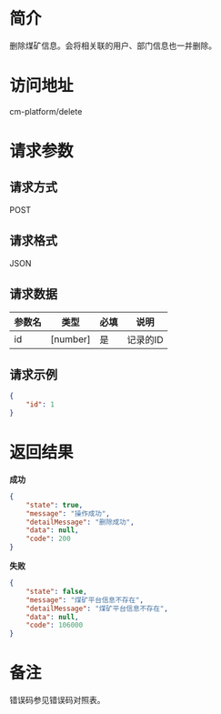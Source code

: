 # 简介
删除煤矿信息。会将相关联的用户、部门信息也一并删除。

# 访问地址
cm-platform/delete

# 请求参数

## 请求方式
POST

## 请求格式
JSON

## 请求数据
|参数名|类型|必填|说明|
|-|-|-|-|
|id|[number]|是|记录的ID|

## 请求示例
```json
{
	"id": 1
}
```

# 返回结果
**成功**
```json
{
    "state": true,
    "message": "操作成功",
    "detailMessage": "删除成功",
    "data": null,
    "code": 200
}
```

**失败**
```json
{
    "state": false,
    "message": "煤矿平台信息不存在",
    "detailMessage": "煤矿平台信息不存在",
    "data": null,
    "code": 106000
}
```

# 备注
错误码参见错误码对照表。